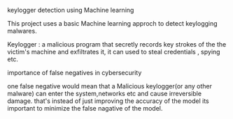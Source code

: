 keylogger detection using Machine learning

This project uses a basic Machine learning approch to detect keylogging malwares.

Keylogger : a malicious program that secretly records key strokes of the the victim's machine and exfiltrates it, it can used to steal credentials , spying etc.

importance of false negatives in cybersecurity

one false negative would mean that a Malicious keylogger(or any other malware) can enter the system,networks etc and cause irreversible damage.
that's instead of just improving the accuracy of the model its important to minimize the false nagative of the model.
